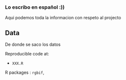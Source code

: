 
### Lo escribo en español :))
Aqui podemos toda la informacion con respeto al projecto

## Data
De donde se saco los datos

Reproducible code at:
- <code>XXX.R</code>

R packages : `rgbif`, 
